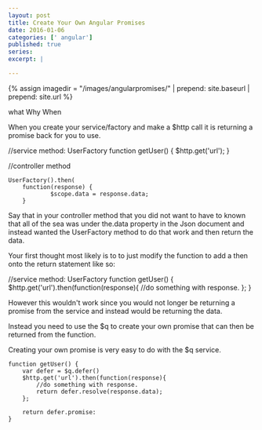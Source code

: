 ```yaml
---
layout: post
title: Create Your Own Angular Promises
date: 2016-01-06 
categories: [' angular']
published: true
series: 
excerpt: |

---  
```

{% assign imagedir = "/images/angularpromises/" | prepend: site.baseurl | prepend: site.url %}

what 
Why 
When  

When you create your service/factory and make a $http call it is returning a promise back for you to use.  
 
 //service method: UserFactory
 function getUser() {
		$http.get('url');
 	}
 	
 //controller method
 
 	UserFactory().then(
 		function(response) {
 				$scope.data = response.data;
 		}
 
 Say that in your controller method that you did not want to have to known that all of the sea was under the.data property in the Json document and instead wanted the UserFactory method to do that work and then return the data.  
 
 Your first thought most likely is to to just modify the function to add a then onto the return statement like so:
 
  //service method: UserFactory
 function getUser() {
		$http.get('url').then(function(response){
 			//do something with response.
 		};
 	}
 	
However this wouldn't work since you would not longer be returning a promise from the service and instead would be returning the data.  

Instead you need to use the $q to create your own promise that can then be returned from the function.    
  
Creating your own promise is very easy to do with the $q service.    

	function getUser() {
		var defer = $q.defer()
		$http.get('url').then(function(response){
 			//do something with response.
 			return defer.resolve(response.data);
 		};
 		
 		return defer.promise:
 	} 